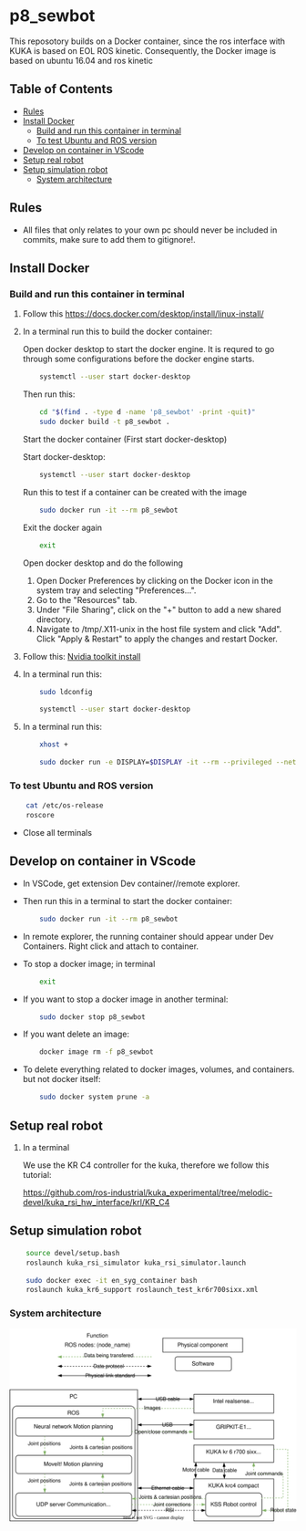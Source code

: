 # p8_sewbot

This reposotory builds on a Docker container, since the ros interface with KUKA is based on EOL ROS kinetic. Consequently, the Docker image is based on ubuntu 16.04 and ros kinetic

## Table of Contents

- [Rules](#rules)
- [Install Docker](#install-docker)
  - [Build and run this container in terminal](#build-and-run-this-container-in-terminal)
  - [To test Ubuntu and ROS version](#to-test-ubuntu-and-ros-version)
- [Develop on container in VScode](#develop-on-container-in-vscode)
- [Setup real robot](#setup-real-robot)
- [Setup simulation robot](#setup-simulation-robot)
    - [System architecture](#system-architecture)

## Rules

- All files that only relates to your own pc should never be included in commits, make sure to add them to gitignore!.

## Install Docker

### Build and run this container in terminal

1. Follow this https://docs.docker.com/desktop/install/linux-install/

2. In a terminal run this to build the docker container:

    Open docker desktop to start the docker engine. It is requred to go through some configurations before the docker engine starts.

    ``` bash
        systemctl --user start docker-desktop
    ```

    Then run this:

    ``` bash
        cd "$(find . -type d -name 'p8_sewbot' -print -quit)"
        sudo docker build -t p8_sewbot .
    ```

    Start the docker container (First start docker-desktop)

    Start docker-desktop:

    ``` bash
        systemctl --user start docker-desktop
    ```

    Run this to test if a container can be created with the image

    ``` bash
        sudo docker run -it --rm p8_sewbot
    ```

    Exit the docker again

    ``` bash
        exit
    ```

    Open docker desktop and do the following

    1. Open Docker Preferences by clicking on the Docker icon in the system tray and selecting "Preferences...".
    2. Go to the "Resources" tab.
    3. Under "File Sharing", click on the "+" button to add a new shared directory.
    4. Navigate to /tmp/.X11-unix in the host file system and click "Add".
    Click "Apply & Restart" to apply the changes and restart Docker.

3. Follow this:
    [Nvidia toolkit install](https://docs.nvidia.com/datacenter/cloud-native/container-toolkit/install-guide.html#setting-up-nvidia-container-toolkit)

4. In a terminal run this:

    ``` bash
        sudo ldconfig
    ```

    ``` bash
        systemctl --user start docker-desktop
    ```

5. In a terminal run this:

    ``` bash
        xhost +
    ```

    ``` bash
        sudo docker run -e DISPLAY=$DISPLAY -it --rm --privileged --net=host --env=NVIDIA_VISIBLE_DEVICES=all --env=NVIDIA_DRIVER_CAPABILITIES=all --env=DISPLAY --env=QT_X11_NO_MITSHM=1 -v /tmp/.X11-unix:/tmp/.X11-unix --name en_syg_container p8_sewbot /bin/bash
    ```

### To test Ubuntu and ROS version

``` bash
    cat /etc/os-release
    roscore
```

- Close all terminals

## Develop on container in VScode

- In VSCode, get extension Dev container//remote explorer.

- Then run this in a terminal to start the docker container:

    ``` bash
        sudo docker run -it --rm p8_sewbot
    ```

- In remote explorer, the running container should appear under Dev Containers. Right click and attach to container.

- To stop a docker image; in terminal

    ``` bash
        exit
    ```

- If you want to stop a docker image in another terminal:

    ``` bash
        sudo docker stop p8_sewbot
    ```

- If you want delete an image:

    ``` bash
        docker image rm -f p8_sewbot
    ```

- To delete everything related to docker images, volumes, and containers. but not docker itself:

    ``` bash
        sudo docker system prune -a
    ```

## Setup real robot

1. In a terminal

    We use the KR C4 controller for the kuka, therefore we follow this tutorial:

    https://github.com/ros-industrial/kuka_experimental/tree/melodic-devel/kuka_rsi_hw_interface/krl/KR_C4

## Setup simulation robot

``` bash
    source devel/setup.bash
    roslaunch kuka_rsi_simulator kuka_rsi_simulator.launch
```

``` bash
    sudo docker exec -it en_syg_container bash
    roslaunch kuka_kr6_support roslaunch_test_kr6r700sixx.xml
```

### System architecture

[![System architecture](system_architecture.drawio.svg)](https://app.diagrams.net/#Hkasperfg16%2Fp8_sewbot%2Fmain%2Fsystem_architecturedrawio.svg)

